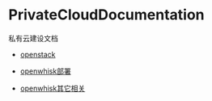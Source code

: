# PrivateCloudDocumentation
私有云建设文档
+ [openstack](https://github.com/aoetek/PrivateCloudDocumentation/blob/main/Openstack/openstack%E9%83%A8%E7%BD%B2log.md)

+ [openwhisk部署](https://github.com/aoetek/PrivateCloudDocumentation/blob/main/Openwhisk/Openwhisk%E5%AE%89%E8%A3%85%E6%89%8B%E5%86%8C%EF%BC%88ubuntu%2020.04%EF%BC%89.md)

+ [openwhisk其它相关](https://github.com/aoetek/PrivateCloudDocumentation/blob/main/Openwhisk/Serverless%20Computing%20%26%20Fass.pdf)
